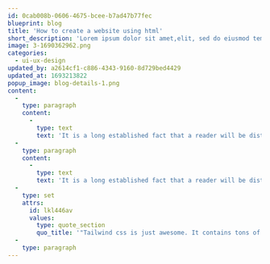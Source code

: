 ```yaml
---
id: 0cab008b-0606-4675-bcee-b7ad47b77fec
blueprint: blog
title: 'How to create a website using html'
short_description: 'Lorem ipsum dolor sit amet,elit, sed do eiusmod tempor incididunt ut labore et dolore aliqu'
image: 3-1690362962.png
categories:
  - ui-ux-design
updated_by: a2614cf1-c886-4343-9160-8d729bed4429
updated_at: 1693213822
popup_image: blog-details-1.png
content:
  -
    type: paragraph
    content:
      -
        type: text
        text: 'It is a long established fact that a reader will be distracted by the readable content of a page is when looking at its layout. The point of using Lorem Ipsum is that it has a more-or-less normal distribution of letters, as opposed to using ique maiestatis sum quod sum ut alienum nec et to summo possim persequeris vix mea. Adhuc quodsi qui, sit no tale essent electramei sum sums rodesset in pro, quo scripta feugait vidisse. Lorem ipsum dolor sit amet, eu duo ferri labor dicat Mea ex modo reque senserit, et sed hinc dolor, scaevola sum salutandi expetendis vix ne his quod mundi consequat sum. There are not many of passages of lorem'
  -
    type: paragraph
    content:
      -
        type: text
        text: 'It is a long established fact that a reader will be distracted by the readable content of a page is when looking at its layout. The point of using Lorem Ipsum is that it has a more-or-less normal distribution of letters.'
  -
    type: set
    attrs:
      id: lkl446av
      values:
        type: quote_section
        quo_title: '"Tailwind css is just awesome. It contains tons of predesigned components and pages starting from login screen to complex dashboard. Perfect choice for your next SaaS application testing."'
  -
    type: paragraph
---
```

